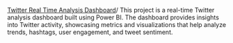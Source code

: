 [Twitter Real Time Analysis Dashboard](https://github.com/shakiraa125/Twitter-RealTime-Project/blob/main/TWITTER-DASHBOARD.pbix)/
This project is a real-time Twitter analysis dashboard built using Power BI. The dashboard provides insights into Twitter activity, showcasing metrics and visualizations that help analyze trends, hashtags, user engagement, and tweet sentiment.
